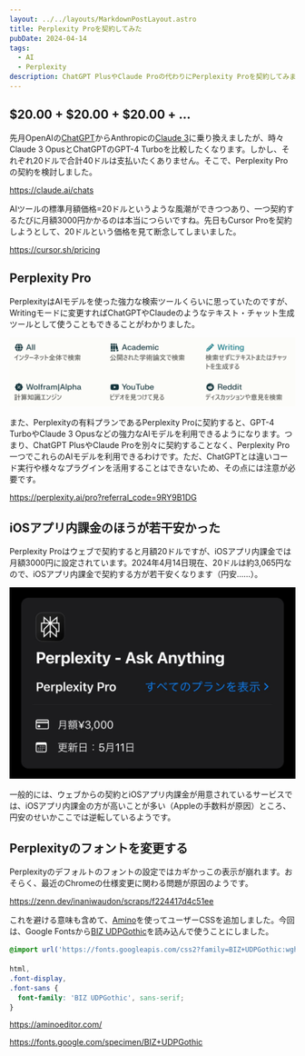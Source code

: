 ```yaml
---
layout: ../../layouts/MarkdownPostLayout.astro
title: Perplexity Proを契約してみた
pubDate: 2024-04-14
tags:
  - AI
  - Perplexity
description: ChatGPT PlusやClaude Proの代わりにPerplexity Proを契約してみました。
---
```


## $20.00 + $20.00 + $20.00 + ...

先月OpenAIの[ChatGPT](https://chat.openai.com/)からAnthropicの[Claude 3](https://claude.ai/chats)に乗り換えましたが、時々Claude 3 OpusとChatGPTのGPT-4 Turboを比較したくなります。しかし、それぞれ20ドルで合計40ドルは支払いたくありません。そこで、Perplexity Proの契約を検討しました。

https://claude.ai/chats

AIツールの標準月額価格=20ドルというような風潮ができつつあり、一つ契約するたびに月額3000円かかるのは本当につらいですね。先日もCursor Proを契約しようとして、20ドルという価格を見て断念してしまいました。

https://cursor.sh/pricing

## Perplexity Pro

PerplexityはAIモデルを使った強力な検索ツールくらいに思っていたのですが、Writingモードに変更すればChatGPTやClaudeのようなテキスト・チャット生成ツールとして使うこともできることがわかりました。

![Perplexityのフォーカス選択メニュー](./images/perplexity-focus.png)

また、Perplexityの有料プランであるPerplexity Proに契約すると、GPT-4 TurboやClaude 3 Opusなどの強力なAIモデルを利用できるようになります。つまり、ChatGPT PlusやClaude Proを別々に契約することなく、Perplexity Pro一つでこれらのAIモデルを利用できるわけです。ただ、ChatGPTとは違いコード実行や様々なプラグインを活用することはできないため、その点には注意が必要です。

https://perplexity.ai/pro?referral_code=9RY9B1DG

## iOSアプリ内課金のほうが若干安かった

Perplexity Proはウェブで契約すると月額20ドルですが、iOSアプリ内課金では月額3000円に設定されています。2024年4月14日現在、20ドルは約3,065円なので、iOSアプリ内課金で契約する方が若干安くなります（円安……）。

![Perplexity ProのiOSサブスクリプション詳細画面。月額3000円。](./images/screenshot20240414043606.jpeg)

一般的には、ウェブからの契約とiOSアプリ内課金が用意されているサービスでは、iOSアプリ内課金の方が高いことが多い（Appleの手数料が原因）ところ、円安のせいかここでは逆転しているようです。

## Perplexityのフォントを変更する

Perplexityのデフォルトのフォントの設定ではカギかっこの表示が崩れます。おそらく、最近のChromeの仕様変更に関わる問題が原因のようです。

https://zenn.dev/inaniwaudon/scraps/f224417d4c51ee

これを避ける意味も含めて、[Amino](https://aminoeditor.com/)を使ってユーザーCSSを追加しました。今回は、Google Fontsから[BIZ UDPGothic](https://fonts.google.com/specimen/BIZ+UDPGothic)を読み込んで使うことにしました。

```css
@import url('https://fonts.googleapis.com/css2?family=BIZ+UDPGothic:wght@400;700&display=swap');

html,
.font-display,
.font-sans {
  font-family: 'BIZ UDPGothic', sans-serif;
}
```

https://aminoeditor.com/

https://fonts.google.com/specimen/BIZ+UDPGothic
